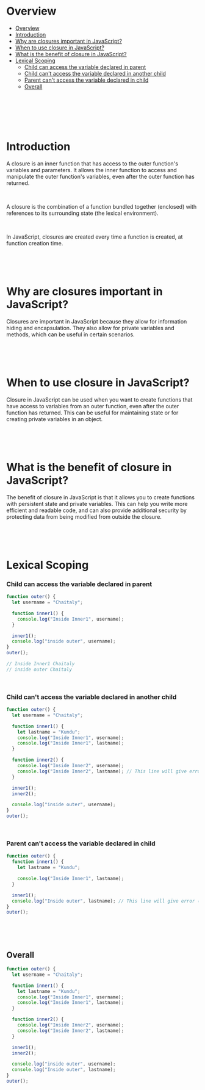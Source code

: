 # Overview

- [Overview](#overview)
- [Introduction](#introduction)
- [Why are closures important in JavaScript?](#why-are-closures-important-in-javascript)
- [When to use closure in JavaScript?](#when-to-use-closure-in-javascript)
- [What is the benefit of closure in JavaScript?](#what-is-the-benefit-of-closure-in-javascript)
- [Lexical Scoping](#lexical-scoping)
    - [Child can access the variable declared in parent](#child-can-access-the-variable-declared-in-parent)
    - [Child can't access the variable declared in another child](#child-cant-access-the-variable-declared-in-another-child)
    - [Parent can't access the variable declared in child](#parent-cant-access-the-variable-declared-in-child)
  - [Overall](#overall)

&nbsp;

&nbsp;

&nbsp;

# Introduction

A closure is an inner function that has access to the outer function's variables and parameters. It allows the inner function to access and manipulate the outer function's variables, even after the outer function has returned.

&nbsp;

A closure is the combination of a function bundled together (enclosed) with references to its surrounding state (the lexical environment).

&nbsp;

In JavaScript, closures are created every time a function is created, at function creation time.

&nbsp;

&nbsp;

# Why are closures important in JavaScript?

Closures are important in JavaScript because they allow for information hiding and encapsulation. They also allow for private variables and methods, which can be useful in certain scenarios.

&nbsp;

&nbsp;

# When to use closure in JavaScript?

Closure in JavaScript can be used when you want to create functions that have access to variables from an outer function, even after the outer function has returned. This can be useful for maintaining state or for creating private variables in an object.

&nbsp;

&nbsp;

# What is the benefit of closure in JavaScript?

The benefit of closure in JavaScript is that it allows you to create functions with persistent state and private variables. This can help you write more efficient and readable code, and can also provide additional security by protecting data from being modified from outside the closure.

&nbsp;

&nbsp;
&nbsp;

# Lexical Scoping

### Child can access the variable declared in parent

```js
function outer() {
  let username = "Chaitaly";

  function inner1() {
    console.log("Inside Inner1", username);
  }

  inner1();
  console.log("inside outer", username);
}
outer();

// Inside Inner1 Chaitaly
// inside outer Chaitaly
```

&nbsp;

### Child can't access the variable declared in another child

```js
function outer() {
  let username = "Chaitaly";

  function inner1() {
    let lastname = "Kundu";
    console.log("Inside Inner1", username);
    console.log("Inside Inner1", lastname);
  }

  function inner2() {
    console.log("Inside Inner2", username);
    console.log("Inside Inner2", lastname); // This line will give error (ReferenceError: lastname is not defined)
  }

  inner1();
  inner2();

  console.log("inside outer", username);
}
outer();
```

&nbsp;

### Parent can't access the variable declared in child

```js
function outer() {
  function inner1() {
    let lastname = "Kundu";

    console.log("Inside Inner1", lastname);
  }

  inner1();
  console.log("Inside outer", lastname); // This line will give error (ReferenceError: lastname is not defined)
}
outer();
```

&nbsp;

&nbsp;

## Overall

```js
function outer() {
  let username = "Chaitaly";

  function inner1() {
    let lastname = "Kundu";
    console.log("Inside Inner1", username);
    console.log("Inside Inner1", lastname);
  }

  function inner2() {
    console.log("Inside Inner2", username);
    console.log("Inside Inner2", lastname);
  }

  inner1();
  inner2();

  console.log("inside outer", username);
  console.log("Inside outer", lastname);
}
outer();
```

&nbsp;

&nbsp;

&nbsp;

&nbsp;

&nbsp;
